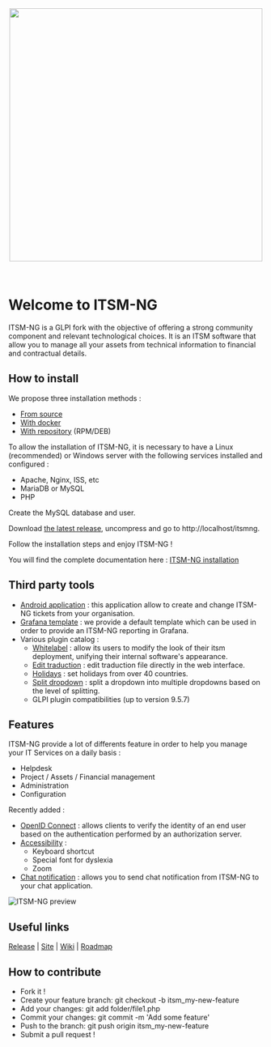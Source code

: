
<div align="center">
<img src="https://www.itsm-ng.org/pics/itsmng-logo.png" style="width: 500px; margin-bottom: 30px;"/>
</div>

# Welcome to ITSM-NG

ITSM-NG is a GLPI fork with the objective of offering a strong community component and relevant technological choices. It is an ITSM software that allow you to manage all your assets from technical information to financial and contractual details.

## How to install

We propose three installation methods :

* [From source](https://wiki.itsm-ng.org/install/)
* [With docker](https://wiki.itsm-ng.org/docker-install/)
* [With repository](https://wiki.itsm-ng.org/repo-install/) (RPM/DEB)

To allow the installation of ITSM-NG, it is necessary to have a Linux (recommended) or Windows server with the following services installed and configured :

* Apache, Nginx, ISS, etc 
* MariaDB or MySQL
* PHP

Create the MySQL database and user.

Download [the latest release](https://github.com/itsmng/itsm-ng/releases), uncompress and go to http://localhost/itsmng.

Follow the installation steps and enjoy ITSM-NG !

You will find the complete documentation here : [ITSM-NG installation](https://wiki.itsm-ng.org/install/)

## Third party tools

* [Android application](https://github.com/itsmng/tech-android-app/releases) : this application allow to create and change ITSM-NG tickets from your organisation.
* [Grafana template](https://github.com/itsmng/grafana-template) : we provide a default template which can be used in order to provide an ITSM-NG reporting in Grafana.
* Various plugin catalog :
    * [Whitelabel](https://github.com/itsmng/whitelabel/releases) : allow its users to modify the look of their itsm deployment, unifying their internal software's appearance.
    * [Edit traduction](https://github.com/itsmng/edittraduction/releases) : edit traduction file directly in the web interface.
    * [Holidays](https://github.com/itsmng/holidays/releases) : set holidays from over 40 countries.
    * [Split dropdown](https://github.com/itsmng/splitdropdown/releases) : split a dropdown into multiple dropdowns based on the level of splitting.
    * GLPI plugin compatibilities (up to version 9.5.7)

## Features

ITSM-NG provide a lot of differents feature in order to help you manage your IT Services on a daily basis :

* Helpdesk
* Project / Assets / Financial management
* Administration
* Configuration

Recently added :

* [OpenID Connect](https://wiki.itsm-ng.org/features/oidc/) : allows clients to verify the identity of an end user based on the authentication performed by an authorization server.
* [Accessibility](https://wiki.itsm-ng.org/features/accessibility/) : 
    * Keyboard shortcut
    * Special font for dyslexia
    * Zoom
* [Chat notification](https://wiki.itsm-ng.org/features/chat-notification/) : allows you to send chat notification from ITSM-NG to your chat application.

![ITSM-NG preview](https://www.itsm-ng.org/pics/itsmng-preview.png)

## Useful links

[Release](https://github.com/itsmng/itsm-ng/releases) | [Site](https://www.itsm-ng.com/) | [Wiki](https://wiki.itsm-ng.org/) | [Roadmap](https://github.com/orgs/itsmng/projects/1)

## How to contribute

* Fork it !
* Create your feature branch: git checkout -b itsm_my-new-feature
* Add your changes: git add folder/file1.php
* Commit your changes: git commit -m 'Add some feature'
* Push to the branch: git push origin itsm_my-new-feature
* Submit a pull request !
